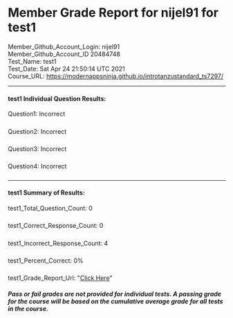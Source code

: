 # Member Grade Report for nijel91 for test1  
   
Member_Github_Account_Login: nijel91  
Member_Github_Account_ID 20484748  
Test_Name: test1  
Test_Date: Sat Apr 24 21:50:14 UTC 2021  
Course_URL: https://modernappsninja.github.io/introtanzustandard_ts7297/  
   
---  
#### test1 Individual Question Results:  
Question1: Incorrect  
#####  
Question2: Incorrect  
#####  
Question3: Incorrect  
#####  
Question4: Incorrect  
#####  
---  
#### test1 Summary of Results:  
test1_Total_Question_Count: 0  
#####  
test1_Correct_Response_Count: 0  
#####  
test1_Incorrect_Response_Count: 4  
#####  
test1_Percent_Correct: 0%  
#####  
test1_Grade_Report_Url: "[Click Here](https://github.com/modernappsninjas/nijel91/blob/main/static/userdata/courses/introtanzustandard_ts7297/grade_report.pr64.test1.md)"
##### Pass or fail grades are not provided for individual tests. A passing grade for the course will be based on the cumulative average grade for all tests in the course.  

